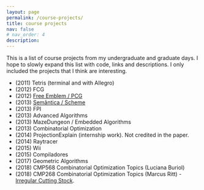 ```yaml
---
layout: page
permalink: /course-projects/
title: course projects
nav: false
# nav_order: 4
description:
---
```


This is a list of course projects from my undergraduate and graduate days. I hope to slowly expand this list with code, links and descriptions. I only included the projects that I think are interesting.

- (2011) Tetris (terminal and with Allegro)
- (2012) FCG
- (2012) [Free Emblem / PCG](https://www.inf.ufrgs.br/site/noticia/festival-anual-de-video-games-acontece-no-inf/)
- (2013) [Semântica / Scheme](https://github.com/AlexGliesch/scheme)
- (2013) FPI
- (2013) Advanced Algorithms
- (2013) MazeDungeon / Embedded Algorithms
- (2013) Combinatorial Optimization
- (2014) ProjectionExplain (internship work). Not credited in the paper.
- (2014) Raytracer 
- (2015) Wii
- (2015) Compiladores
- (2017) Geometric Algorithms
- (2018) CMP568 Combinatorial Optimization Topics (Luciana Buriol)
- (2018) CMP268 Combinatorial Optimization Topics (Marcus Ritt) - [Irregular Cutting Stock](https://github.com/AlexGliesch/irregular-cutting-stock/).